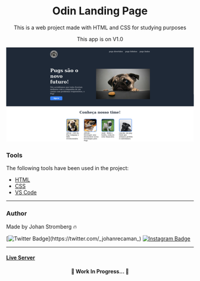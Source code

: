 <h1 align="center">Odin Landing Page</h1>

<p align="center">This is a web project made with HTML and CSS for studying purposes</p>
<p align="center">This app is on V1.0</p>

<img src="./liveserver.png"></img>

### Tools

The following tools have been used in the project:

- [HTML](https://html.com/)
- [CSS](https://developer.mozilla.org/pt-BR/docs/Web/CSS)
- [VS Code](https://code.visualstudio.com)
---
### Author
Made by Johan Stromberg :fire:

[![Twitter Badge](https://img.shields.io/badge/Twitter-1DA1F2?style=for-the-badge&logo=twitter&logoColor=white&link=https://twitter.com/_johanrecaman_)](https://twitter.com/_johanrecaman_)
[![Instagram Badge](https://img.shields.io/badge/-Instagram-%23E4405F?style=for-the-badge&logo=instagram&logoColor=white)](https://instagram.com/_johanrecaman_)

---
#### [Live Server](https://johanrecaman.github.io/odin-landing-page/)
<h4 align="center">
  🚧  Work In Progress...  🚧
</h4>
